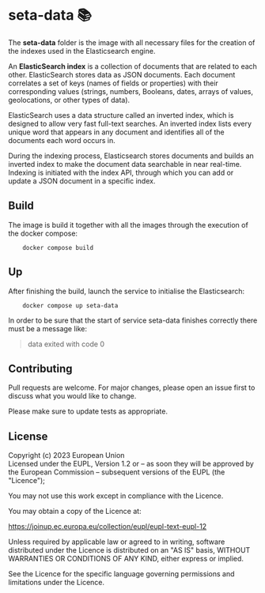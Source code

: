 # seta-data 📚


The **seta-data** folder is the image with all necessary files for the creation of the indexes used in the Elasticsearch engine.

An **ElasticSearch index** is a collection of documents that are related to each other. ElasticSearch stores data as JSON documents. Each document correlates a set of keys (names of fields or properties) with their corresponding values (strings, numbers, Booleans, dates, arrays of values, geolocations, or other types of data).

ElasticSearch uses a data structure called an inverted index, which is designed to allow very fast full-text searches. An inverted index lists every unique word that appears in any document and identifies all of the documents each word occurs in.

During the indexing process, Elasticsearch stores documents and builds an inverted index to make the document data searchable in near real-time. Indexing is initiated with the index API, through which you can add or update a JSON document in a specific index. 





## Build
The image is build it together with all the images through the execution of the docker compose:

```
    docker compose build
```

## Up
After finishing the build, launch the service to initialise the Elasticsearch:

```
    docker compose up seta-data     

```

In order to be sure that the start of service seta-data finishes correctly there must be a message like: 

> data exited with code 0




## Contributing

Pull requests are welcome. For major changes, please open an issue first to discuss what you would like to change.

Please make sure to update tests as appropriate.


## License
Copyright (c) 2023 European Union      
Licensed under the EUPL, Version 1.2 or – as soon they will be approved by the European Commission – subsequent versions of the EUPL (the "Licence");     

You may not use this work except in compliance with the Licence.      


You may obtain a copy of the Licence at:      


https://joinup.ec.europa.eu/collection/eupl/eupl-text-eupl-12       
 
Unless required by applicable law or agreed to in writing, software distributed under the Licence is distributed on an "AS IS" basis, WITHOUT WARRANTIES OR CONDITIONS OF ANY KIND, either express or implied.             
 
See the Licence for the specific language governing permissions and limitations under the Licence.